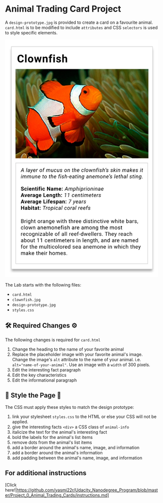 # Animal Trading Card Project


A `design-prototype.jpg` is provided to create a card on a favourite animal. `card.html` is to be modified to include `attributes` and CSS `selectors` is used to style specific elements.

![image](design-prototype.jpg)

The Lab starts with the following files:

* `card.html`
* `clownfish.jpg`
* `design-prototype.jpg`
* `styles.css`


## 🛠 Required Changes ⚙️

The following changes is required for `card.html`

1. Change the heading to the name of your favorite animal
2. Replace the placeholder image with your favorite animal's image. Change the image's `alt` attribute to the name of your animal.
    i.e. `alt="name-of-your-animal"`. Use an image with a `width` of 300 pixels. 
3. Edit the interesting fact paragraph
4. Edit the key characteristics
5. Edit the informational paragraph

## 💃 Style the Page 🕺

The CSS must apply these styles to match the design prototype:

  1. link your stylesheet `styles.css` to the HTML or else your CSS will not be applied.
  2. give the interesting facts `<div>` a CSS class of `animal-info`
  3. italicize the text for the animal's interesting fact
  4. bold the labels for the animal's list items
  5. remove dots from the animal's list items
  6. add a border around the animal's name, image, and information
  7. add a border around the animal's information
  8. add padding between the animal's name, image, and information
  
 
## For additional instructions 
  
[Click here!|https://github.com/yasmi22r/Udacity_Nanodegree_Program/blob/master/Project_0_Animal_Trading_Cards/instructions.md]


